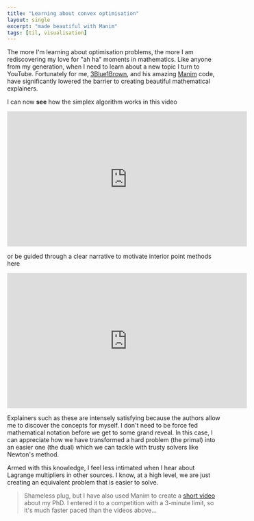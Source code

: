 ```yaml
---
title: "Learning about convex optimisation"
layout: single
excerpt: "made beautiful with Manim"
tags: [til, visualisation]
---
```


The more I'm learning about optimisation problems, the more I am rediscovering my love for "ah ha" moments in mathematics. Like anyone from my generation, when I need to learn about a new topic I turn to YouTube. Fortunately for me, [3Blue1Brown](https://www.youtube.com/channel/UCYO_jab_esuFRV4b17AJtAw), and his amazing [Manim](https://www.manim.community/) code, have significantly lowered the barrier to creating beautiful mathematical explainers.

I can now **see** how the simplex algorithm works in this video 

<iframe width="560" height="315" src="https://www.youtube-nocookie.com/embed/E72DWgKP_1Y?si=VEe9PU2mDEaYDjJu" title="YouTube video player" frameborder="0" allow="accelerometer; autoplay; clipboard-write; encrypted-media; gyroscope; picture-in-picture; web-share" referrerpolicy="strict-origin-when-cross-origin" allowfullscreen></iframe>


or be guided through a clear narrative to motivate interior point methods here

<iframe width="560" height="315" src="https://www.youtube-nocookie.com/embed/uh1Dk68cfWs?si=W_dsxZ9i-GFWsquO" title="YouTube video player" frameborder="0" allow="accelerometer; autoplay; clipboard-write; encrypted-media; gyroscope; picture-in-picture; web-share" referrerpolicy="strict-origin-when-cross-origin" allowfullscreen></iframe>


Explainers such as these are intensely satisfying because the authors allow me to discover the concepts for myself. I don't need to be force fed mathematical notation before we get to some grand reveal. In this case, I can appreciate how we have transformed a hard problem (the primal) into an easier one (the dual) which we can tackle with trusty solvers like Newton's method.

Armed with this knowledge, I feel less intimated when I hear about Lagrange multipliers in other sources. I know, at a high level, we are just creating an equivalent problem that is easier to solve.

> Shameless plug, but I have also used Manim to create a [short video](https://youtu.be/rI2yBMnZMpU?feature=shared) about my PhD. I entered it to a competition with a 3-minute limit, so it's much faster paced than the videos above...